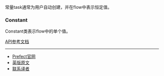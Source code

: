 常量task通常为用户自动创建，并在flow中表示恒定值。

### Constant

Constant类表示flow中的单个值。

[API参考文档](https://docs.prefect.io/api/latest/tasks/constants.html#prefect-tasks-core-constants-constant)

***

- [Prefect官网](https://www.prefect.io/)
- [英版原文](https://docs.prefect.io/core/task_library/constants.html)
- [联系译者](https://github.com/listen-lavender)
